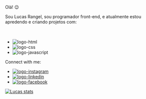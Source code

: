 Olá! 😉

Sou Lucas Rangel, sou programador front-end, e atualmente estou apredendo e criando projetos com:
<br>
<br>
<br>

 - <img src="https://img.shields.io/badge/HTML5-E34F26?style=for-the-badge&logo=html5&logoColor=white" alt="logo-html" />
 - <img src="https://img.shields.io/badge/CSS3-1572B6?style=for-the-badge&logo=css3&logoColor=white" alt="logo-css" />
 - <img src="https://img.shields.io/badge/JavaScript-F7DF1E?style=for-the-badge&logo=javascript&logoColor=black" alt="logo-javascript" />
   
Connect with me:
 - <a href="https://www.instagram.com"><img src="https://img.shields.io/badge/Instagram-E4405F?style=for-the-badge&logo=instagram&logoColor=white" alt="logo-instagram" /> </a>
 - <a href="https://www.linkedin.com/feed/"><img src="https://img.shields.io/badge/LinkedIn-0077B5?style=for-the-badge&logo=linkedin&logoColor=white" alt="logo-linkedin" /> </a>
 - <a href="https://www.facebook.com/lucas.filho.10420"><img src="https://img.shields.io/badge/Facebook-1877F2?style=for-the-badge&logo=facebook&logoColor=white" alt="logo-facebook" /> </a>
   
 [![Lucas stats](https://github-readme-stats.vercel.app/api?username=lucasantosrangel)](https://github.com/anuraghazra/github-readme-stats)
